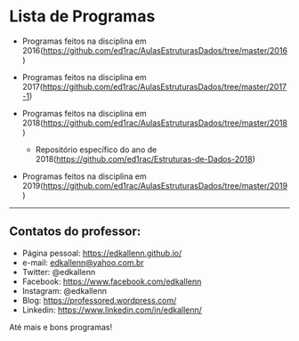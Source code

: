 # Lista de Programas

- Programas feitos na disciplina em 2016(https://github.com/ed1rac/AulasEstruturasDados/tree/master/2016)

- Programas feitos na disciplina em 2017(https://github.com/ed1rac/AulasEstruturasDados/tree/master/2017-1)

- Programas feitos na disciplina em 2018(https://github.com/ed1rac/AulasEstruturasDados/tree/master/2018)
  - Repositório específico do ano de 2018(https://github.com/ed1rac/Estruturas-de-Dados-2018)

- Programas feitos na disciplina em 2019(https://github.com/ed1rac/AulasEstruturasDados/tree/master/2019)

---

## Contatos do professor:

- Página pessoal: https://edkallenn.github.io/
- e-mail: edkallenn@yahoo.com.br
- Twitter: @edkallenn
- Facebook: https://www.facebook.com/edkallenn
- Instagram: @edkallenn
- Blog: https://professored.wordpress.com/
- Linkedin: https://www.linkedin.com/in/edkallenn/

Até mais e bons programas!
